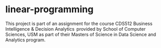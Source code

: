 # linear-programming
This project is part of an assignment for the course CDS512 Business Intelligence &amp; Decision Analytics  provided by School of Computer Sciences, USM as part of their Masters of Science in Data Science and Analytics program. 
